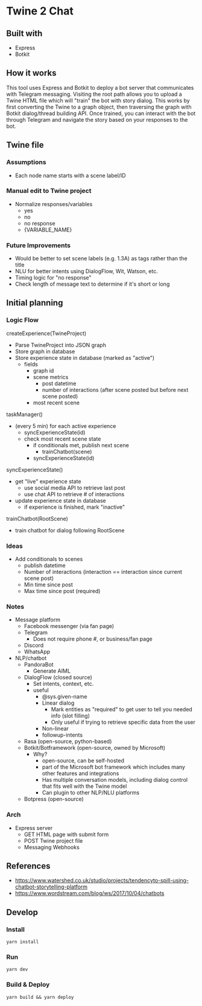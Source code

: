# Twine 2 Chat

## Built with
- Express
- Botkit

## How it works
This tool uses Express and Botkit to deploy a bot server that communicates with Telegram messaging. Visiting the root path allows you to upload a Twine HTML file which will "train" the bot with story dialog. This works by first converting the Twine to a graph object, then traversing the graph with Botkit dialog/thread building API. Once trained, you can interact with the bot through Telegram and navigate the story based on your responses to the bot.

## Twine file
### Assumptions
- Each node name starts with a scene label/ID
### Manual edit to Twine project
- Normalize responses/variables
  - yes
  - no
  - no response
  - {VARIABLE_NAME}
### Future Improvements
- Would be better to set scene labels (e.g. 1.3A) as tags rather than the title
- NLU for better intents using DialogFlow, Wit, Watson, etc.
- Timing logic for "no response"
- Check length of message text to determine if it's short or long


## Initial planning

### Logic Flow
createExperience(TwineProject)
  - Parse TwineProject into JSON graph
  - Store graph in database
  - Store experience state in database (marked as "active")
    - fields
      - graph id
      - scene metrics
        - post datetime
        - number of interactions (after scene posted but before next scene posted)
      - most recent scene

taskManager()
  - (every 5 min) for each active experience
    - syncExperienceState(id)
    - check most recent scene state
      - if conditionals met, publish next scene
        - trainChatbot(scene)
      - syncExperienceState(id)

syncExperienceState()
  - get "live" experience state
    - use social media API to retrieve last post
    - use chat API to retrieve # of interactions
  - update experience state in database
    - if experience is finished, mark "inactive"

trainChatbot(RootScene)
  - train chatbot for dialog following RootScene

### Ideas
- Add conditionals to scenes
  - publish datetime
  - Number of interactions (interaction == interaction since current scene post)
  - Min time since post
  - Max time since post (required)

### Notes
  - Message platform
    - Facebook messenger (via fan page)
    - Telegram
      - Does not require phone #, or business/fan page
    - Discord
    - WhatsApp
  - NLP/chatbot
    - PandoraBot
      - Generate AIML
    - DialogFlow (closed source)
      - Set intents, context, etc.
      - useful
        - @sys.given-name
        - Linear dialog
          - Mark entities as "required" to get user to tell you needed info (slot filling)
          - Only useful if trying to retrieve specific data from the user
        - Non-linear
        - followup-intents
    - Rasa (open-source, python-based)
    - Botkit/Botframework (open-source, owned by Microsoft)
      - Why?
        - open-source, can be self-hosted
        - part of the Microsoft bot framework which includes many other features and integrations
        - Has multiple conversation models, including dialog control that fits well with the Twine model
        - Can plugin to other NLP/NLU platforms
    - Botpress (open-source)
  
### Arch
  - Express server
    - GET HTML page with submit form
    - POST Twine project file
    - Messaging Webhooks

## References
- https://www.watershed.co.uk/studio/projects/tendencyto-spill-using-chatbot-storytelling-platform
- https://www.wordstream.com/blog/ws/2017/10/04/chatbots


## Develop
### Install
`yarn install`

### Run
`yarn dev`

### Build & Deploy
`yarn build && yarn deploy`

